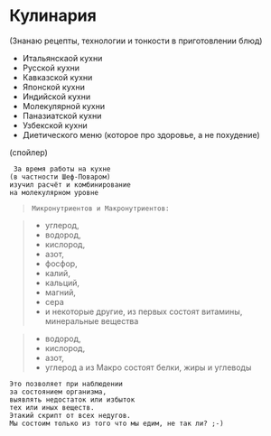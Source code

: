 # Кулинария 

(Знанаю рецепты, технологии и тонкости в приготовлении блюд)
 * Итальянскаой кухни
 * Русской кухни
 * Кавказской кухни
 * Японской кухни
 * Индийской кухни
 * Молекулярной кухни
 * Паназиатской кухни
 * Узбекской кухни
 * Диетического меню (которое про здоровье, а не похудение)


(спойлер)
```
 За время работы на кухне
(в частности Шеф-Поваром)
изучил расчёт и комбинирование
на молекулярном уровне
```
> ```
> Микронутриентов и Макронутриентов:

> + углерод, 
> + водород, 
> + кислород, 
> + азот, 
> + фосфор, 
> + калий, 
> + кальций, 
> + магний, 
> + сера 
> + и некоторые другие, 
из первых состоят витамины, минеральные вещества


> + водород, 
> + кислород, 
> + азот, 
> + углерод
 а из Макро состоят белки, жиры и углеводы


```
Это позволяет при наблюдении 
за состоянием организма, 
выявлять недостаток или избыток 
тех или иных веществ. 
Этакий скрипт от всех недугов.
Мы состоим только из того что мы едим, не так ли? ;-)

```
